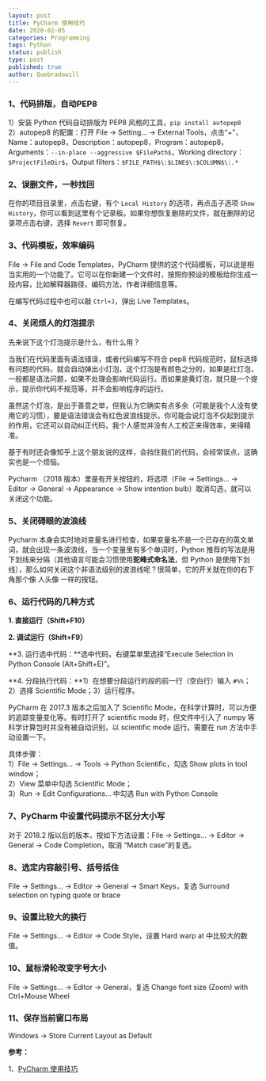 ```yaml
---
layout: post
title: PyCharm 使用技巧
date: 2020-02-05
categories: Programming
tags: Python
status: publish
type: post
published: true
author: Quebradawill
---
```


### 1、代码排版，自动PEP8

1）安装 Python 代码自动排版为 PEP8 风格的工具，`pip install autopep8`<br>2）autopep8 的配置：打开 File $\to$ Setting... $\to$ External Tools，点击“+”，Name：autopep8，Description：autopep8，Program：autopep8，Arguments：`--in-place --aggressive $FilePath$`，Working directory：`$ProjectFileDir$`，Output filters：`$FILE_PATH$\:$LINE$\:$COLUMN$\:.*`

### 2、误删文件，一秒找回

在你的项目目录里，点击右键，有个 `Local History` 的选项，再点击子选项 `Show History`，你可以看到这里有个记录板。如果你想恢复删除的文件，就在删除的记录项点击右键，选择 `Revert` 即可恢复。

### 3、代码模板，效率编码

File $\to$ File and Code Templates，PyCharm 提供的这个代码模板，可以说是相当实用的一个功能了。它可以在你新建一个文件时，按照你预设的模板给你生成一段内容，比如解释器路径，编码方法，作者详细信息等。

在编写代码过程中也可以敲 `Ctrl+J`，弹出 Live Templates。

### 4、关闭烦人的灯泡提示

先来说下这个灯泡提示是什么，有什么用？

当我们在代码里面有语法错误，或者代码编写不符合 pep8 代码规范时，鼠标选择有问题的代码，就会自动弹出小灯泡，这个灯泡是有颜色之分的，如果是红灯泡，一般都是语法问题，如果不处理会影响代码运行。而如果是黄灯泡，就只是一个提示，提示你代码不规范等，并不会影响程序的运行。

虽然这个灯泡，是出于善意之举，但我认为它确实有点多余（可能是我个人没有使用它的习惯），要是语法错误会有红色波浪线提示。你可能会说灯泡不仅起到提示的作用，它还可以自动纠正代码，我个人感觉并没有人工校正来得效率，来得精准。

基于有时还会像知乎上这个朋友说的这样，会挡住我们的代码，会经常误点，这确实也是一个烦恼。

Pycharm （2018 版本）里是有开关按钮的，将选项（File $\to$ Settings... $\to$ Editor $\to$ General $\to$ Appearance $\to$ Show intention bulb）取消勾选，就可以关闭这个功能。

### 5、关闭碍眼的波浪线

Pycharm 本身会实时地对变量名进行检查，如果变量名不是一个已存在的英文单词，就会出现一条波浪线，当一个变量里有多个单词时，Python 推荐的写法是用下划线来分隔（其他语言可能会习惯使用**驼峰式命名法**，但 Python 是使用下划线），那么如何关闭这个非语法级别的波浪线呢？很简单，它的开关就在你的右下角那个像 人头像 一样的按钮。

### 6、运行代码的几种方式

**1. 直接运行（Shift+F10）**

**2. 调试运行（Shift+F9）**

**3. 运行选中代码：**选中代码，右键菜单里选择“Execute Selection in Python Console (Alt+Shift+E)”。

**4. 分段执行代码：**1）在想要分段运行的段的前一行（空白行）输入 `#%%`；2）选择 Scientific Mode；3）运行程序。

PyCharm 在 2017.3 版本之后加入了 Scientific Mode，在科学计算时，可以方便的追踪变量变化等。有时打开了 scientific mode 时，但文件中引入了 numpy 等科学计算包时并没有被自动识别，以 scientific mode 运行。需要在 run 方法中手动设置一下。

具体步骤：<br>1）File $\to$ Settings... $\to$ Tools $\to$ Python Scientific，勾选 Show plots in tool window；<br>2）View 菜单中勾选 Scientific Mode；<br>3）Run $\to$ Edit Configurations… 中勾选 Run with Python Console

### 7、PyCharm 中设置代码提示不区分大小写

对于 2018.2 版以后的版本，按如下方法设置：File $\to$ Settings... $\to$ Editor $\to$ General $\to$ Code Completion，取消 “Match case”的复选。

### 8、选定内容敲引号、括号括住

File $\to$ Settings... $\to$ Editor $\to$ General $\to$ Smart Keys，复选 Surround selection on typing quote or brace

### 9、设置比较大的换行

File $\to$ Settings... $\to$ Editor $\to$ Code Style，设置 Hard warp at 中比较大的数值。

### 10、鼠标滑轮改变字号大小

File $\to$ Settings... $\to$ Editor $\to$ General，复选 Change font size (Zoom) with Ctrl+Mouse Wheel

### 11、保存当前窗口布局

Windows $\to$ Store Current Layout as Default

**参考：**

1、[PyCharm 使用技巧](https://www.cnblogs.com/xxtalhr/p/11083279.html)

